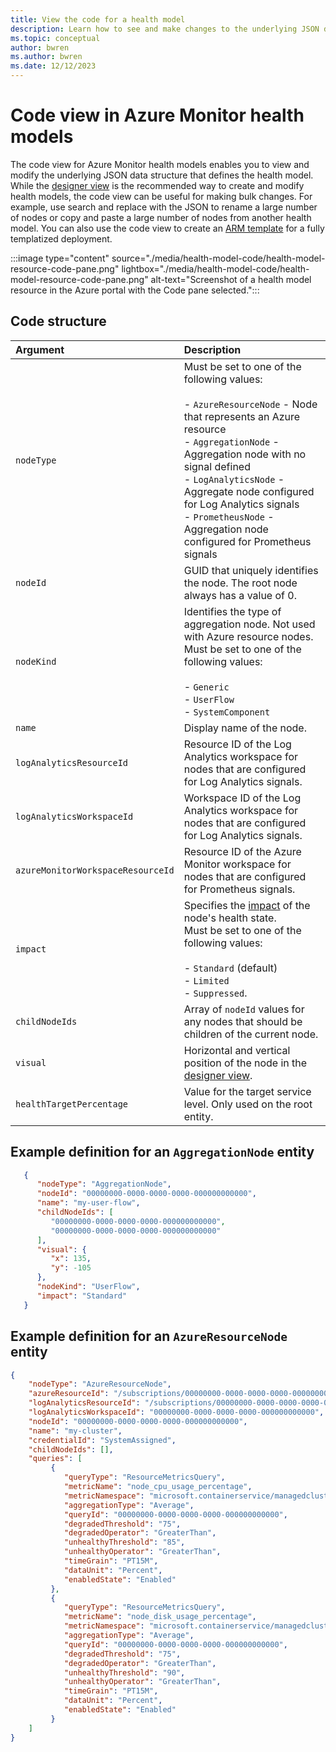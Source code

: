 ```yaml
---
title: View the code for a health model
description: Learn how to see and make changes to the underlying JSON data structure for a health model resource by using code view.
ms.topic: conceptual
author: bwren
ms.author: bwren
ms.date: 12/12/2023
---
```


# Code view in Azure Monitor health models

The code view for Azure Monitor health models enables you to view and modify the underlying JSON data structure that defines the health model. While the [designer view](./designer-view.md) is the recommended way to create and modify health models, the code view can be useful for making bulk changes. For example, use search and replace with the JSON to rename a large number of nodes or copy and paste a large number of nodes from another health model. You can also use the code view to create an [ARM template](./resource-manager-health-model.md) for a fully templatized deployment.

:::image type="content" source="./media/health-model-code/health-model-resource-code-pane.png" lightbox="./media/health-model-code/health-model-resource-code-pane.png" alt-text="Screenshot of a health model resource in the Azure portal with the Code pane selected.":::

## Code structure


| Argument | Description |
|:---|:---|
| `nodeType` | Must be set to one of the following values:<br><br>- `AzureResourceNode` - Node that represents an Azure resource<br>- `AggregationNode` - Aggregation node with no signal defined<br>- `LogAnalyticsNode` - Aggregate node configured for Log Analytics signals<br>- `PrometheusNode` - Aggregation node configured for Prometheus signals |
| `nodeId` | GUID that uniquely identifies the node. The root node always has a value of 0. |
| `nodeKind` | Identifies the type of aggregation node. Not used with Azure resource nodes.<br>Must be set to one of the following values:<br><br>- `Generic`<br>- `UserFlow`<br>- `SystemComponent` |
| `name` | Display name of the node. |
| `logAnalyticsResourceId` | Resource ID of the Log Analytics workspace for nodes that are configured for Log Analytics signals. |
| `logAnalyticsWorkspaceId` | Workspace ID of the Log Analytics workspace for nodes that are configured for Log Analytics signals. |
| `azureMonitorWorkspaceResourceId` | Resource ID of the Azure Monitor workspace for nodes that are configured for Prometheus signals. |
| `impact` | Specifies the [impact](./health-state.md#impact) of the node's health state.<br>Must be set to one of the following values:<br><br>- `Standard` (default)<br>- `Limited`<br>- `Suppressed`. |
| `childNodeIds` | Array of `nodeId` values for any nodes that should be children of the current node. |
| `visual` | Horizontal and vertical position of the node in the [designer view](./designer-view.md). |
| `healthTargetPercentage` | Value for the target service level. Only used on the root entity.  |

## Example definition for an `AggregationNode` entity

```json
   {
      "nodeType": "AggregationNode",
      "nodeId": "00000000-0000-0000-0000-000000000000",
      "name": "my-user-flow",
      "childNodeIds": [
         "00000000-0000-0000-0000-000000000000",
         "00000000-0000-0000-0000-000000000000"
      ],
      "visual": {
         "x": 135,
         "y": -105
      },
      "nodeKind": "UserFlow",
      "impact": "Standard"
   }
```


## Example definition for an `AzureResourceNode` entity

```json
{
    "nodeType": "AzureResourceNode",
    "azureResourceId": "/subscriptions/00000000-0000-0000-0000-000000000000/resourceGroups/my-resource-group/providers/Microsoft.ContainerService/managedClusters/my-cluster",
    "logAnalyticsResourceId": "/subscriptions/00000000-0000-0000-0000-000000000000/resourceGroups/my-resource-group/providers/Microsoft.OperationalInsights/workspaces/my-workspace",
    "logAnalyticsWorkspaceId": "00000000-0000-0000-0000-000000000000",
    "nodeId": "00000000-0000-0000-0000-000000000000",
    "name": "my-cluster",
    "credentialId": "SystemAssigned",
    "childNodeIds": [],
    "queries": [
         {
            "queryType": "ResourceMetricsQuery",
            "metricName": "node_cpu_usage_percentage",
            "metricNamespace": "microsoft.containerservice/managedclusters",
            "aggregationType": "Average",
            "queryId": "00000000-0000-0000-0000-000000000000",
            "degradedThreshold": "75",
            "degradedOperator": "GreaterThan",
            "unhealthyThreshold": "85",
            "unhealthyOperator": "GreaterThan",
            "timeGrain": "PT15M",
            "dataUnit": "Percent",
            "enabledState": "Enabled"
         },
         {
            "queryType": "ResourceMetricsQuery",
            "metricName": "node_disk_usage_percentage",
            "metricNamespace": "microsoft.containerservice/managedclusters",
            "aggregationType": "Average",
            "queryId": "00000000-0000-0000-0000-000000000000",
            "degradedThreshold": "75",
            "degradedOperator": "GreaterThan",
            "unhealthyThreshold": "90",
            "unhealthyOperator": "GreaterThan",
            "timeGrain": "PT15M",
            "dataUnit": "Percent",
            "enabledState": "Enabled"
         }
    ]
}
```

